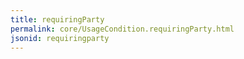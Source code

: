 ```yaml
---
title: requiringParty
permalink: core/UsageCondition.requiringParty.html
jsonid: requiringparty
---
```

